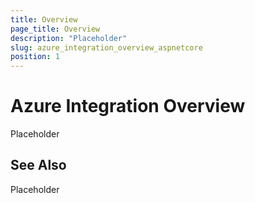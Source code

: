 ```yaml
---
title: Overview
page_title: Overview
description: "Placeholder"
slug: azure_integration_overview_aspnetcore
position: 1
---
```


# Azure Integration Overview

Placeholder



## See Also

Placeholder
